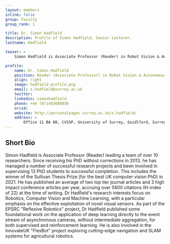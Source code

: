 ```yaml
---
layout: members
inline: false
group: Faculty
group_rank: 1

title: Dr. Simon Hadfield
description: Profile of Simon Hadfield, Senior Lecturer.
lastname: Hadfield

teaser: >
    Simon Hadfield is Associate Professor (Reader) in Robot Vision & Autonomous Systems at the University of Surrey, leading a team of >10 researchers, exploring perception and intelligence for robotic systems.

profile:
    name: Dr. Simon Hadfield
    position: Reader (Associate Professor) in Robot Vision & Autonomous Systems
    align: right
    image: hadfield-profile.png
    email: s.hadfield@surrey.ac.uk
    twitter: 
    linkedin: simonhadfield
    phone: +44 (0)1483689856
    orcid: 
    website: http://personalpages.surrey.ac.uk/s.hadfield/
    address: >
        Office 11 BA 00, CVSSP, University of Surrey, Guidlford, Surrey, GU27XH<br />
---
```

## Short Bio
Simon Hadfield is Associate Professor (Reader) leading a team of over 10 researchers. Since receiving his PhD without corrections in 2013, he has managed a number of successful research projects and been involved in supervising 13 PhD students to successful completion. This includes the winner of the Sullivan Thesis Prize (for the best UK computer vision PhD) in 2021. He has published an average of two top tier journal articles and 3 high impact conference articles per year, accruing over 5600 citations (H-index of 22) at the time of writing. Dr Hadfield's research interests focus on Robotics, Computer Vision and Machine Learning, with a particular emphasis on the effective exploitation of novel visual sensors. As part of the EPSRC "Reflexive Robotics" project, Dr Hadfield published some foundational work on the application of deep learning directly to the event stream of asynchronous cameras, without intermediate aggregation, for both supervised and reinforcement learning. He is also involved in the InnovateUK "FlexBot" project exploring cutting-edge navigation and SLAM systems for agricultural robotics.